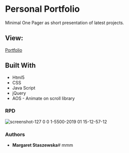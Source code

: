 # Personal Portfolio
Minimal One Pager as short presentation of latest projects.

## View:
[Portfolio](https://megfan.github.io/mmm/)

## Built With

* Html5
* CSS
* Java Script
* jQuery
* AOS - Animate on scroll library

### RPD

![screenshot-127 0 0 1-5500-2019 01 15-12-57-12](https://user-images.githubusercontent.com/35031023/51179275-4e223780-18c5-11e9-8225-2f949f2f5592.png)

### Authors

* **Margaret Staszewska**# mmm

